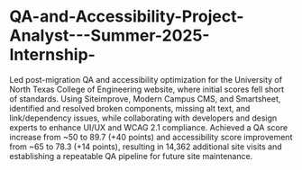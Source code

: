 # QA-and-Accessibility-Project-Analyst---Summer-2025-Internship-
Led post-migration QA and accessibility optimization for the University of North Texas College of Engineering website, where initial scores fell short of standards. Using Siteimprove, Modern Campus CMS, and Smartsheet, identified and resolved broken components, missing alt text, and link/dependency issues, while collaborating with developers and design experts to enhance UI/UX and WCAG 2.1 compliance. Achieved a QA score increase from ~50 to 89.7 (+40 points) and accessibility score improvement from ~65 to 78.3 (+14 points), resulting in 14,362 additional site visits and establishing a repeatable QA pipeline for future site maintenance.
